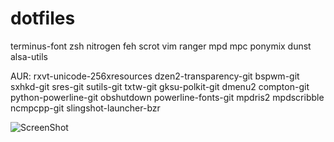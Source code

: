 dotfiles
========
terminus-font zsh nitrogen feh scrot vim ranger mpd mpc ponymix dunst alsa-utils

AUR: rxvt-unicode-256xresources dzen2-transparency-git bspwm-git sxhkd-git sres-git sutils-git txtw-git gksu-polkit-git dmenu2 compton-git python-powerline-git obshutdown powerline-fonts-git mpdris2 mpdscribble ncmpcpp-git slingshot-launcher-bzr

![ScreenShot](https://raw.githubusercontent.com/calarco/dotfiles/master/screenshot.png)
